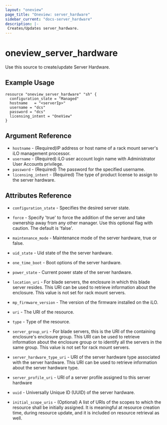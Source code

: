```yaml
---
layout: "oneview"
page_title: "Oneview: server_hardware"
sidebar_current: "docs-server_hardware"
description: |-
 Creates/Updates server_hardware.
---
```


# oneview\_server_hardware

Use this source to create/update Server Hardware.

## Example Usage

```hcl
resource "oneview_server_hardware" "sh" {
  configuration_state = "Managed"
  hostname   = "<serverIp>"
  username = "dcs"
  password = "dcs"
  licensing_intent = "OneView"
}

```

## Argument Reference

* `hostname` - (Required)IP address or host name of a rack mount server's iLO management processor.
* `username` -  (Required) iLO user account login name with Administrator User Accounts privilege.
* `password` - (Required) The password for the specified username.
* `licensing_intent` - (Required) The type of product license to assign to the server hardware.

## Attributes Reference

* `configuration_state` - Specifies the desired server state.
  
* `force` - Specify 'true' to force the addition of the server and take ownership away from any other manager. Use this optional flag with caution. The default is 'false'.

* `maintenance_mode` - Maintenance mode of the server hardware, true or false.

* `uid_state` - Uid state of the the server hardware.

* `one_time_boot` - Boot options of the server hardware.

* `power_state` - Current power state of the server hardware.

* `location_uri` - For blade servers, the enclosure in which this blade server resides. This URI can be used to retrieve information about the enclosure. This value is not set for rack mount servers.

* `mp_firmware_version` - The version of the firmware installed on the iLO.

* `uri` - The URI of the resource.

* `type` - Type of the resource.

* `server_group_uri` - For blade servers, this is the URI of the containing enclosure's enclosure group. This URI can be used to retrieve information about the enclosure group or to identify all the servers in the same group. This value is not set for rack mount servers.

* `server_hardware_type_uri` - URI of the server hardware type associated with the server hardware. This URI can be used to retrieve information about the server hardware type. 

* `server_profile_uri` - URI of a server profile assigned to this server hardware

* `uuid` - Universally Unique ID (UUID) of the server hardware.

* `initial_scope_uris` - (Optional) A list of URIs of the scopes to which the resource shall be initially assigned.
It is meaningful at resource creation time, during resource update, and it is included on resource retrieval as well.
